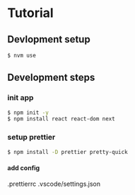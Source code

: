 
# Tutorial


## Devlopment setup
```bash
$ nvm use
```

## Development steps

### init app 
```bash
$ npm init -y
$ npm install react react-dom next
```

### setup prettier 
```bash
$ npm install -D prettier pretty-quick
```


#### add config
.prettierrc 
.vscode/settings.json